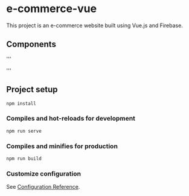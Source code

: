 # e-commerce-vue
This project is an e-commerce website built using Vue.js and Firebase.

## Components
'''
<template>
  <header>    
    <h1>E-Commerce TT</h1>
    <SearchBar />
    <nav>
    <router-link to="/">Home</router-link> |
    <router-link :to="{name:'inventory'}">Inventory</router-link> |
    <router-link :to="{name:'about'}">About</router-link>
  </nav>
  </header>
  <router-view/>
</template>

<script>
import SearchBar from './components/SearchBar.vue';
export default{
components:{SearchBar}

}

</script>
'''
## Project setup
```
npm install
```

### Compiles and hot-reloads for development
```
npm run serve
```

### Compiles and minifies for production
```
npm run build
```

### Customize configuration
See [Configuration Reference](https://cli.vuejs.org/config/).
